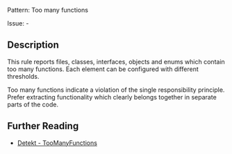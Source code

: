 Pattern: Too many functions

Issue: -

## Description

This rule reports files, classes, interfaces, objects and enums which contain too many functions. Each element can be configured with different thresholds.

Too many functions indicate a violation of the single responsibility principle. Prefer extracting functionality which clearly belongs together in separate parts of the code.

## Further Reading

* [Detekt - TooManyFunctions](https://arturbosch.github.io/detekt/complexity.html#toomanyfunctions)